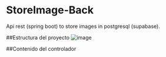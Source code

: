 # StoreImage-Back
Api rest (spring boot) to store images in postgresql (supabase).

##Estructura del proyecto
![image](https://user-images.githubusercontent.com/71468355/214082059-4d58db7e-2d33-411c-899f-9e4a05225b53.png)

##Contenido del controlador

